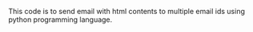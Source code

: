 This code is to send email with html contents to multiple email ids using python programming language.

